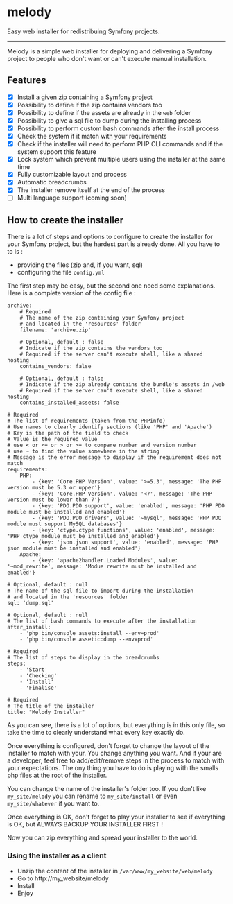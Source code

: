 # melody
Easy web installer for redistribuing Symfony projects.

---

Melody is a simple web installer for deploying and delivering a Symfony project to people who don't want or can't execute manual installation.

## Features
- [x] Install a given zip containing a Symfony project
- [x] Possibility to define if the zip contains vendors too
- [x] Possibility to define if the assets are already in the ```web``` folder
- [x] Possibility to give a sql file to dump during the installing process
- [x] Possibility to perform custom bash commands after the install process
- [x] Check the system if it match with your requirements
- [x] Check if the installer will need to perform PHP CLI commands and if the system support this feature
- [x] Lock system which prevent multiple users using the installer at the same time
- [x] Fully customizable layout and process
- [x] Automatic breadcrumbs
- [x] The installer remove itself at the end of the process
- [ ] Multi language support (coming soon)

## How to create the installer

There is a lot of steps and options to configure to create the installer for your Symfony project, but the hardest part is already done. All you have to to is :

- providing the files (zip and, if you want, sql)
- configuring the file ```config.yml```

The first step may be easy, but the second one need some explanations. Here is a complete version of the config file :
```
archive:
    # Required
    # The name of the zip containing your Symfony project
    # and located in the 'resources' folder
    filename: 'archive.zip'

    # Optional, default : false
    # Indicate if the zip contains the vendors too
    # Required if the server can't execute shell, like a shared hosting
    contains_vendors: false

    # Optional, default : false
    # Indicate if the zip already contains the bundle's assets in /web
    # Required if the server can't execute shell, like a shared hosting
    contains_installed_assets: false

# Required
# The list of requirements (taken from the PHPinfo)
# Use names to clearly identify sections (like 'PHP' and 'Apache')
# Key is the path of the field to check
# Value is the required value
# use < or <= or > or >= to compare number and version number
# use ~ to find the value somewhere in the string
# Message is the error message to display if the requirement does not match
requirements:
    PHP:
        - {key: 'Core.PHP Version', value: '>=5.3', message: 'The PHP version must be 5.3 or upper'}
        - {key: 'Core.PHP Version', value: '<7', message: 'The PHP version must be lower than 7'}
        - {key: 'PDO.PDO support', value: 'enabled', message: 'PHP PDO module must be installed and enabled'}
        - {key: 'PDO.PDO drivers', value: '~mysql', message: 'PHP PDO module must support MySQL databases'}
        - {key: 'ctype.ctype functions', value: 'enabled', message: 'PHP ctype module must be installed and enabled'}
        - {key: 'json.json support', value: 'enabled', message: 'PHP json module must be installed and enabled'}
    Apache:
        - {key: 'apache2handler.Loaded Modules', value: '~mod_rewrite', message: 'Modue rewrite must be installed and enabled'}

# Optional, default : null
# The name of the sql file to import during the installation
# and located in the 'resources' folder
sql: 'dump.sql'

# Optional, default : null
# The list of bash commands to execute after the installation
after_install:
    - 'php bin/console assets:install --env=prod'
    - 'php bin/console assetic:dump --env=prod'

# Required
# The list of steps to display in the breadcrumbs
steps:
    - 'Start'
    - 'Checking'
    - 'Install'
    - 'Finalise'

# Required
# The title of the installer
title: "Melody Installer"

```

As you can see, there is a lot of options, but everything is in this only file, so take the time to clearly understand what every key exactly do.

Once everything is configured, don't forget to change the layout of the installer to match with your. You change anything you want. And if your are a developer, feel free to add/edit/remove steps in the process to match with your expectations. The ony thing you have to do is playing with the smalls php files at the root of the installer.

You can change the name of the installer's folder too. If you don't like ```my_site/melody``` you can rename to ```my_site/install``` or even ```my_site/whatever``` if you want to.

Once everything is OK, don't forget to play your installer to see if everything is OK, but ALWAYS BACKUP YOUR INSTALLER FIRST !

Now you can zip everything and spread your installer to the world.

### Using the installer as a client
- Unzip the content of the installer in ```/var/www/my_website/web/melody```
- Go to http://my_website/melody
- Install
- Enjoy
